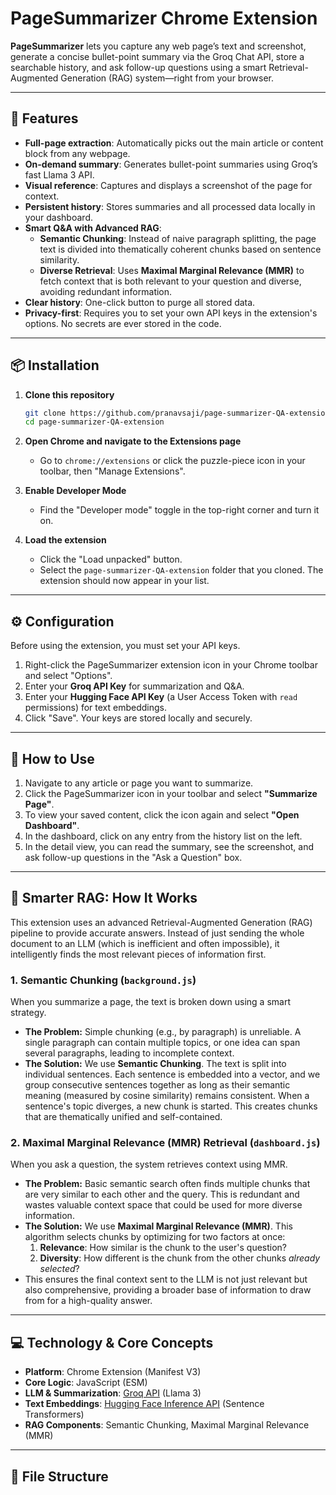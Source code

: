 # PageSummarizer Chrome Extension

**PageSummarizer** lets you capture any web page’s text and screenshot, generate a concise bullet-point summary via the Groq Chat API, store a searchable history, and ask follow-up questions using a smart Retrieval-Augmented Generation (RAG) system—right from your browser.

---

## 🚀 Features

- **Full-page extraction**: Automatically picks out the main article or content block from any webpage.
- **On-demand summary**: Generates bullet-point summaries using Groq’s fast Llama 3 API.
- **Visual reference**: Captures and displays a screenshot of the page for context.
- **Persistent history**: Stores summaries and all processed data locally in your dashboard.
- **Smart Q&A with Advanced RAG**:
  - **Semantic Chunking**: Instead of naive paragraph splitting, the page text is divided into thematically coherent chunks based on sentence similarity.
  - **Diverse Retrieval**: Uses **Maximal Marginal Relevance (MMR)** to fetch context that is both relevant to your question and diverse, avoiding redundant information.
- **Clear history**: One-click button to purge all stored data.
- **Privacy-first**: Requires you to set your own API keys in the extension's options. No secrets are ever stored in the code.

---

## 📦 Installation

1.  **Clone this repository**
    ```bash
    git clone https://github.com/pranavsaji/page-summarizer-QA-extension.git
    cd page-summarizer-QA-extension
    ```

2.  **Open Chrome and navigate to the Extensions page**
    - Go to `chrome://extensions` or click the puzzle-piece icon in your toolbar, then "Manage Extensions".

3.  **Enable Developer Mode**
    - Find the "Developer mode" toggle in the top-right corner and turn it on.

4.  **Load the extension**
    - Click the "Load unpacked" button.
    - Select the `page-summarizer-QA-extension` folder that you cloned. The extension should now appear in your list.

---

## ⚙️ Configuration

Before using the extension, you must set your API keys.

1.  Right-click the PageSummarizer extension icon in your Chrome toolbar and select "Options".
2.  Enter your **Groq API Key** for summarization and Q&A.
3.  Enter your **Hugging Face API Key** (a User Access Token with `read` permissions) for text embeddings.
4.  Click "Save". Your keys are stored locally and securely.

---

## 📖 How to Use

1.  Navigate to any article or page you want to summarize.
2.  Click the PageSummarizer icon in your toolbar and select **"Summarize Page"**.
3.  To view your saved content, click the icon again and select **"Open Dashboard"**.
4.  In the dashboard, click on any entry from the history list on the left.
5.  In the detail view, you can read the summary, see the screenshot, and ask follow-up questions in the "Ask a Question" box.

---

## 🧠 Smarter RAG: How It Works

This extension uses an advanced Retrieval-Augmented Generation (RAG) pipeline to provide accurate answers. Instead of just sending the whole document to an LLM (which is inefficient and often impossible), it intelligently finds the most relevant pieces of information first.

### 1. Semantic Chunking (`background.js`)

When you summarize a page, the text is broken down using a smart strategy.

-   **The Problem:** Simple chunking (e.g., by paragraph) is unreliable. A single paragraph can contain multiple topics, or one idea can span several paragraphs, leading to incomplete context.
-   **The Solution:** We use **Semantic Chunking**. The text is split into individual sentences. Each sentence is embedded into a vector, and we group consecutive sentences together as long as their semantic meaning (measured by cosine similarity) remains consistent. When a sentence's topic diverges, a new chunk is started. This creates chunks that are thematically unified and self-contained.

### 2. Maximal Marginal Relevance (MMR) Retrieval (`dashboard.js`)

When you ask a question, the system retrieves context using MMR.

-   **The Problem:** Basic semantic search often finds multiple chunks that are very similar to each other and the query. This is redundant and wastes valuable context space that could be used for more diverse information.
-   **The Solution:** We use **Maximal Marginal Relevance (MMR)**. This algorithm selects chunks by optimizing for two factors at once:
    1.  **Relevance**: How similar is the chunk to the user's question?
    2.  **Diversity**: How different is the chunk from the other chunks *already selected*?
-   This ensures the final context sent to the LLM is not just relevant but also comprehensive, providing a broader base of information to draw from for a high-quality answer.

---

## 💻 Technology & Core Concepts

-   **Platform**: Chrome Extension (Manifest V3)
-   **Core Logic**: JavaScript (ESM)
-   **LLM & Summarization**: [Groq API](https://groq.com/) (Llama 3)
-   **Text Embeddings**: [Hugging Face Inference API](https://huggingface.co/inference-api) (Sentence Transformers)
-   **RAG Components**: Semantic Chunking, Maximal Marginal Relevance (MMR)

---

## 📁 File Structure